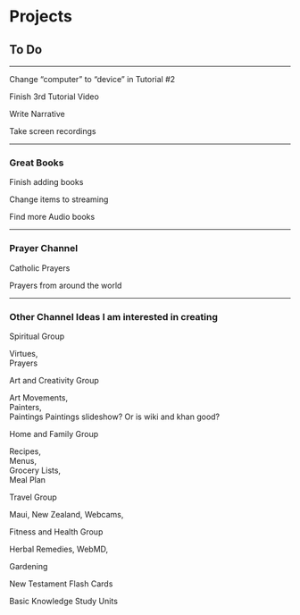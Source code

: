 # Projects
## To Do
***

Change “computer” to “device” in Tutorial #2

Finish 3rd Tutorial Video

Write Narrative

Take screen recordings

***


### Great Books

Finish adding books

Change items to streaming

Find more Audio books

***

### Prayer Channel

Catholic Prayers

Prayers from around the world

***

### Other Channel Ideas I am interested in creating

Spiritual Group

Virtues,   
Prayers

Art and Creativity Group

Art Movements,   
Painters,   
Paintings
Paintings slideshow? Or is wiki and khan good?

Home and Family Group

Recipes,   
Menus,   
Grocery Lists,   
Meal Plan

Travel Group

Maui,
New Zealand,
Webcams,

Fitness and Health Group

Herbal Remedies,
WebMD,


Gardening

New Testament Flash Cards

Basic Knowledge Study Units